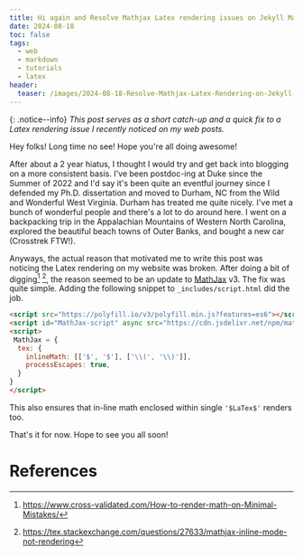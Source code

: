 ```yaml
---
title: Hi again and Resolve Mathjax Latex rendering issues on Jekyll Markdown website
date: 2024-08-18
toc: false
tags:
  - web
  - markdown
  - tutorials
  - latex
header:
  teaser: /images/2024-08-18-Resolve-Mathjax-Latex-Rendering-on-Jekyll-Markdown-Website/2024-08-18-Resolve-Mathjax-Latex-Rendering-on-Jekyll-Markdown-Website-20240818234059807.jpg
---
```

{: .notice--info}
*This post serves as a short catch-up and a quick fix to a Latex rendering issue I recently noticed on my web posts.* 

Hey folks! Long time no see! Hope you're all doing awesome!

After about a 2 year hiatus, I thought I would try and get back into blogging on a more consistent basis. I've been postdoc-ing at Duke since the Summer of 2022 and I'd say it's been quite an eventful journey since I  defended my Ph.D. dissertation and moved to Durham, NC from the Wild and Wonderful West Virginia. Durham has treated me quite nicely. I've met a bunch of wonderful people and there's a lot to do around here. I went on a backpacking trip in the Appalachian Mountains of Western North Carolina,  explored the beautiful beach towns of Outer Banks, and bought a new car (Crosstrek FTW!).

Anyways, the actual reason that motivated me to write this post was noticing the Latex rendering on my website was broken. After doing a bit of digging[^1] [^2], the reason seemed to be an update to [MathJax](https://www.mathjax.org) v3. The fix was quite simple. Adding the following snippet to `_includes/script.html` did the job. 

```html
<script src="https://polyfill.io/v3/polyfill.min.js?features=es6"></script>
<script id="MathJax-script" async src="https://cdn.jsdelivr.net/npm/mathjax@3/es5/tex-mml-chtml.js"></script>
<script>
 MathJax = {
  tex: {
    inlineMath: [['$', '$'], ['\\(', '\\)']],
    processEscapes: true,
  }
}
</script>
```

This also ensures that in-line math enclosed within single `'$LaTex$'` renders too. 

That's it for now. Hope to see you all soon!

# References

[^1]: https://www.cross-validated.com/How-to-render-math-on-Minimal-Mistakes/ 
[^2]: https://tex.stackexchange.com/questions/27633/mathjax-inline-mode-not-rendering 